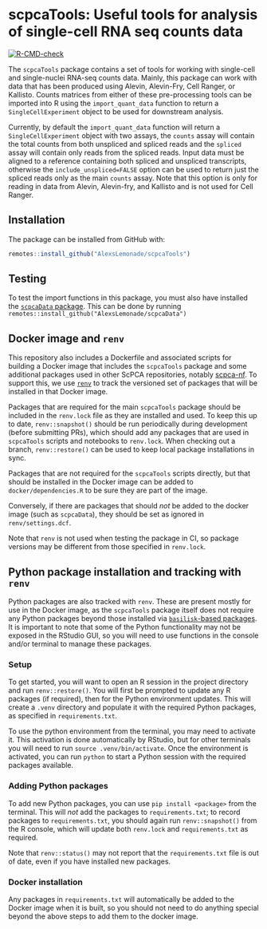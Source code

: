 
# scpcaTools: Useful tools for analysis of single-cell RNA seq counts data

  <!-- badges: start -->
  [![R-CMD-check](https://github.com/AlexsLemonade/scpcaTools/workflows/R-CMD-check/badge.svg)](https://github.com/AlexsLemonade/scpcaTools/actions/workflows/R-CMD-check-current.yaml)
  <!-- badges: end -->

The `scpcaTools` package contains a set of tools for working with single-cell and single-nuclei RNA-seq counts data.
Mainly, this package can work with data that has been produced using Alevin, Alevin-Fry, Cell Ranger, or Kallisto.
Counts matrices from either of these pre-processing tools can be imported into R using the `import_quant_data` function to return a `SingleCellExperiment` object to be used for downstream analysis.

Currently, by default the `import_quant_data` function will return a `SingleCellExperiment` object with two assays, the `counts` assay will contain the total counts from both unspliced and spliced reads and the `spliced` assay will contain only reads from the spliced reads.
Input data must be aligned to a reference containing both spliced and unspliced transcripts, otherwise the `include_unspliced=FALSE` option can be used to return just the spliced reads only as the main `counts` assay.
Note that this option is only for reading in data from Alevin, Alevin-fry, and Kallisto and is not used for Cell Ranger.

## Installation

The package can be installed from GitHub with:

```r
remotes::install_github("AlexsLemonade/scpcaTools")
```

## Testing

To test the import functions in this package, you must also have installed the [`scpcaData` package](https://github.com/AlexsLemonade/scpcaData).
This can be done by running `remotes::install_github("AlexsLemonade/scpcaData")`

## Docker image and `renv`

This repository also includes a Dockerfile and associated scripts for building a Docker image that includes the `scpcaTools` package and some additional packages used in other ScPCA repositories, notably [scpca-nf](https://github.com/AlexsLemonade/scpca-nf).
To support this, we use [`renv`](https://rstudio.github.io/renv/index.html) to track the versioned set of packages that will be installed in that Docker image.

Packages that are required for the main `scpcaTools` package should be included in the `renv.lock` file as they are installed and used.
To keep this up to date, `renv::snapshot()` should be run periodically during development (before submitting PRs), which should add any packages that are used in `scpcaTools` scripts and notebooks to `renv.lock`.
When checking out a branch, `renv::restore()` can be used to keep local package installations in sync.

Packages that are not required for the `scpcaTools` scripts directly, but that should be installed in the Docker image can be added to `docker/dependencies.R` to be sure they are part of the image.

Conversely, if there are packages that should _not_ be added to the docker image (such as `scpcaData`), they should be set as ignored in `renv/settings.dcf`.

Note that `renv` is not used when testing the package in CI, so package versions may be different from those specified in `renv.lock`.

## Python package installation and tracking with `renv`

Python packages are also tracked with `renv`.
These are present mostly for use in the Docker image, as the `scpcaTools` package itself does not require any Python packages beyond those installed via [`basilisk`-based packages](https://www.bioconductor.org/packages/release/bioc/html/basilisk.html).
It is important to note that some of the Python functionality may not be exposed in the RStudio GUI, so you will need to use functions in the console and/or terminal to manage these packages.

### Setup

To get started, you will want to open an R session in the project directory and run `renv::restore()`.
You will first be prompted to update any R packages (if required), then for the Python environment updates.
This will create a `.venv` directory and populate it with the required Python packages, as specified in `requirements.txt`.

To use the python environment from the terminal, you may need to activate it.
This activation is done automatically by RStudio, but for other terminals you will need to run `source .venv/bin/activate`.
Once the environment is activated, you can run `python` to start a Python session with the required packages available.

### Adding Python packages

To add new Python packages, you can use `pip install <package>` from the terminal.
This will _not_ add the packages to `requirements.txt`; to record packages to `requirements.txt`, you should again run `renv::snapshot()` from the R console, which will update both `renv.lock` and `requirements.txt` as required.

Note that `renv::status()` may not report that the `requirements.txt` file is out of date, even if you have installed new packages.

### Docker installation

Any packages in `requirements.txt` will automatically be added to the Docker image when it is built, so you should not need to do anything special beyond the above steps to add them to the docker image.
